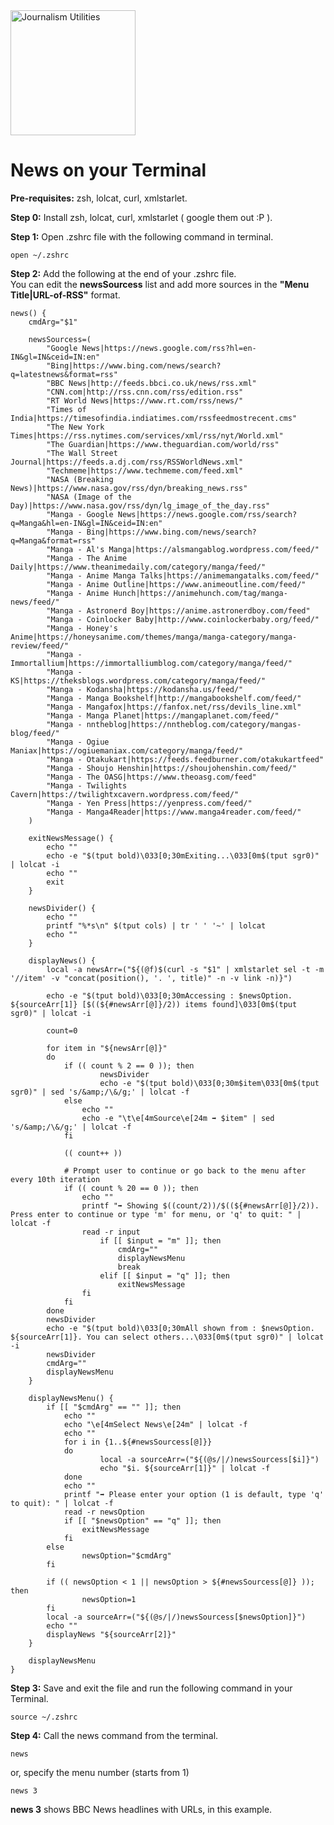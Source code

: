 <img src="https://antigotimes.com/wp-content/uploads/2014/12/writinghand.png" width="200" title="Journalism Utilities" alt="Journalism Utilities" />  

# News on your Terminal

**Pre-requisites:** zsh, lolcat, curl, xmlstarlet.  

**Step 0:** Install zsh, lolcat, curl, xmlstarlet ( google them out :P ).  

**Step 1:** Open .zshrc file with the following command in terminal.  
```
open ~/.zshrc
```

**Step 2:** Add the following at the end of your .zshrc file.  
You can edit the **newsSourcess** list and add more sources in the **"Menu Title|URL-of-RSS"** format.  
```
news() {
	cmdArg="$1" 
	
	newsSourcess=(
		"Google News|https://news.google.com/rss?hl=en-IN&gl=IN&ceid=IN:en"
		"Bing|https://www.bing.com/news/search?q=latestnews&format=rss"
		"BBC News|http://feeds.bbci.co.uk/news/rss.xml"
		"CNN.com|http://rss.cnn.com/rss/edition.rss"
		"RT World News|https://www.rt.com/rss/news/"
		"Times of India|https://timesofindia.indiatimes.com/rssfeedmostrecent.cms"
		"The New York Times|https://rss.nytimes.com/services/xml/rss/nyt/World.xml"
		"The Guardian|https://www.theguardian.com/world/rss"
		"The Wall Street Journal|https://feeds.a.dj.com/rss/RSSWorldNews.xml"
		"Techmeme|https://www.techmeme.com/feed.xml"		
		"NASA (Breaking News)|https://www.nasa.gov/rss/dyn/breaking_news.rss"
		"NASA (Image of the Day)|https://www.nasa.gov/rss/dyn/lg_image_of_the_day.rss"
		"Manga - Google News|https://news.google.com/rss/search?q=Manga&hl=en-IN&gl=IN&ceid=IN:en"
		"Manga - Bing|https://www.bing.com/news/search?q=Manga&format=rss"
		"Manga - Al's Manga|https://alsmangablog.wordpress.com/feed/"
		"Manga - The Anime Daily|https://www.theanimedaily.com/category/manga/feed/"
		"Manga - Anime Manga Talks|https://animemangatalks.com/feed/"
		"Manga - Anime Outline|https://www.animeoutline.com/feed/"
		"Manga - Anime Hunch|https://animehunch.com/tag/manga-news/feed/"
		"Manga - Astronerd Boy|https://anime.astronerdboy.com/feed"
		"Manga - Coinlocker Baby|http://www.coinlockerbaby.org/feed/"
		"Manga - Honey's Anime|https://honeysanime.com/themes/manga/manga-category/manga-review/feed/"
		"Manga - Immortallium|https://immortalliumblog.com/category/manga/feed/"
		"Manga - KS|https://theksblogs.wordpress.com/category/manga/feed/"
		"Manga - Kodansha|https://kodansha.us/feed/"
		"Manga - Manga Bookshelf|http://mangabookshelf.com/feed/"
		"Manga - Mangafox|https://fanfox.net/rss/devils_line.xml"
		"Manga - Manga Planet|https://mangaplanet.com/feed/"
		"Manga - nntheblog|https://nntheblog.com/category/mangas-blog/feed/"
		"Manga - Ogiue Maniax|https://ogiuemaniax.com/category/manga/feed/"
		"Manga - Otakukart|https://feeds.feedburner.com/otakukartfeed"
		"Manga - Shoujo Henshin|https://shoujohenshin.com/feed/"
		"Manga - The OASG|https://www.theoasg.com/feed"
		"Manga - Twilights Cavern|https://twilightxcavern.wordpress.com/feed/"
		"Manga - Yen Press|https://yenpress.com/feed/"
		"Manga - Manga4Reader|https://www.manga4reader.com/feed/"
	)
	
	exitNewsMessage() {
		echo ""
		echo -e "$(tput bold)\033[0;30mExiting...\033[0m$(tput sgr0)" | lolcat -i
		echo ""
		exit
	}
	
	newsDivider() {
		echo ""
		printf "%*s\n" $(tput cols) | tr ' ' '~' | lolcat
		echo ""
	}
	
	displayNews() {
		local -a newsArr=("${(@f)$(curl -s "$1" | xmlstarlet sel -t -m '//item' -v "concat(position(), '. ', title)" -n -v link -n)}")
		
		echo -e "$(tput bold)\033[0;30mAccessing : $newsOption. ${sourceArr[1]} [$((${#newsArr[@]}/2)) items found]\033[0m$(tput sgr0)" | lolcat -i
		
		count=0
		
		for item in "${newsArr[@]}"
		do
			if (( count % 2 == 0 )); then
    				newsDivider
    				echo -e "$(tput bold)\033[0;30m$item\033[0m$(tput sgr0)" | sed 's/&amp;/\&/g;' | lolcat -f
  			else
  				echo ""
  				echo -e "\t\e[4mSource\e[24m ➡ $item" | sed 's/&amp;/\&/g;' | lolcat -f
			fi
			
			(( count++ ))
			
			# Prompt user to continue or go back to the menu after every 10th iteration
  			if (( count % 20 == 0 )); then
  				echo ""
  				printf "➡ Showing $((count/2))/$((${#newsArr[@]}/2)). Press enter to continue or type 'm' for menu, or 'q' to quit: " | lolcat -f
				read -r input
    				if [[ $input = "m" ]]; then
    					cmdArg=""
    					displayNewsMenu
    					break
    				elif [[ $input = "q" ]]; then
    					exitNewsMessage
				fi
  			fi
		done
		newsDivider
		echo -e "$(tput bold)\033[0;30mAll shown from : $newsOption. ${sourceArr[1]}. You can select others...\033[0m$(tput sgr0)" | lolcat -i
		newsDivider
		cmdArg=""
		displayNewsMenu
	}

	displayNewsMenu() { 
		if [[ "$cmdArg" == "" ]]; then
			echo ""
			echo "\e[4mSelect News\e[24m" | lolcat -f
			echo ""
  			for i in {1..${#newsSourcess[@]}}
			do
    				local -a sourceArr=("${(@s/|/)newsSourcess[$i]}")
    				echo "$i. ${sourceArr[1]}" | lolcat -f
  			done
  			echo ""
  			printf "➡ Please enter your option (1 is default, type 'q' to quit): " | lolcat -f
			read -r newsOption
			if [[ "$newsOption" == "q" ]]; then
				exitNewsMessage
			fi
		else
	    		newsOption="$cmdArg"
		fi
		
		if (( newsOption < 1 || newsOption > ${#newsSourcess[@]} )); then
    			newsOption=1
  		fi
  		local -a sourceArr=("${(@s/|/)newsSourcess[$newsOption]}")
  		echo ""
		displayNews "${sourceArr[2]}"
	}
	
	displayNewsMenu
}
```

**Step 3:** Save and exit the file and run the following command in your Terminal.  
```
source ~/.zshrc
```

**Step 4:** Call the news command from the terminal.  
```
news
```
or, specify the menu number (starts from 1)  
```
news 3
```
**news 3** shows BBC News headlines with URLs, in this example.
